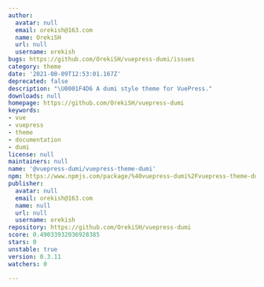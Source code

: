 ```yaml
---
author:
  avatar: null
  email: orekish@163.com
  name: OrekiSH
  url: null
  username: orekish
bugs: https://github.com/OrekiSH/vuepress-dumi/issues
category: theme
date: '2021-08-09T12:53:01.167Z'
deprecated: false
description: "\U0001F4D6 A dumi style theme for VuePress."
downloads: null
homepage: https://github.com/OrekiSH/vuepress-dumi
keywords:
- vue
- vuepress
- theme
- documentation
- dumi
license: null
maintainers: null
name: '@vuepress-dumi/vuepress-theme-dumi'
npm: https://www.npmjs.com/package/%40vuepress-dumi%2Fvuepress-theme-dumi
publisher:
  avatar: null
  email: orekish@163.com
  name: null
  url: null
  username: orekish
repository: https://github.com/OrekiSH/vuepress-dumi
score: 0.49033932036928385
stars: 0
unstable: true
version: 0.3.11
watchers: 0

---
```


